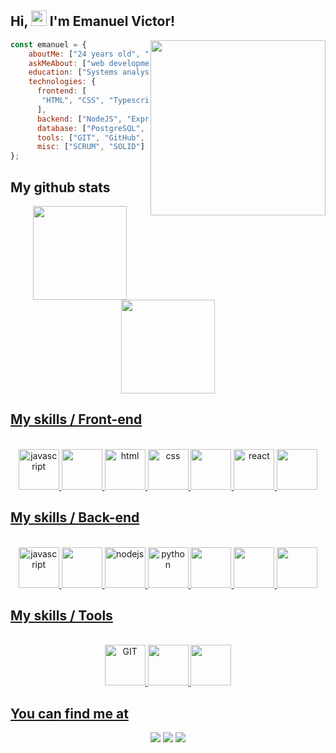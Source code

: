 
## Hi, <img src="https://media.giphy.com/media/hvRJCLFzcasrR4ia7z/giphy.gif" width="25px"> I'm Emanuel Victor!

<img align="right" src="https://i.ibb.co/Mctjcpf/Design-sem-nome-1.png" width="280" />

```javascript
const emanuel = {
    aboutMe: ["24 years old", "tech lover", "web developer", "music"],
    askMeAbout: ["web development", "tech", "music", "games", "UI/UX"],
    education: ["Systems analysis and development at the University of Fortaleza"],
    technologies: {
      frontend: [
       "HTML", "CSS", "Typescript", "ReactJS", "Vite", "Bootstrap", "Sass"
      ],
      backend: ["NodeJS", "Express"],
      database: ["PostgreSQL", "MySQL", "MongoDB"],
      tools: ["GIT", "GitHub", "GitLab", "Figma"],
      misc: ["SCRUM", "SOLID"]
};
```

## My github stats
<div align="center">
  <a href="https://github.com/Manelitu">
  <img height="150em" src="https://github-readme-stats.vercel.app/api?username=Manelitu&show_icons=true&theme=github_dark&include_all_commits=true&count_private=true"/>
  <img height="150em" src="https://github-readme-stats.vercel.app/api/top-langs/?username=Manelitu&layout=compact&langs_count=7&theme=github_dark"/>
</div>
 
 ## My skills / Front-end
 <p align="center">
    <br/>
    <img src="https://cdn.jsdelivr.net/gh/devicons/devicon/icons/javascript/javascript-original.svg" alt="javascript" width="65" height="65"/>
    <img src="https://cdn.jsdelivr.net/gh/devicons/devicon/icons/typescript/typescript-original.svg" width="65" height="65"/>
    <img src="https://cdn.jsdelivr.net/gh/devicons/devicon/icons/html5/html5-original.svg" alt="html" width="65" height="65"/>
    <img src="https://cdn.jsdelivr.net/gh/devicons/devicon/icons/css3/css3-original.svg" alt="css" width="65" height="65"/>
    <img src="https://cdn.jsdelivr.net/gh/devicons/devicon/icons/bootstrap/bootstrap-original.svg" width="65" height="65" />
    <img src="https://cdn.jsdelivr.net/gh/devicons/devicon/icons/react/react-original.svg" alt="react" width="65" height="65"/>
    <img src="https://cdn.jsdelivr.net/gh/devicons/devicon/icons/sass/sass-original.svg" width="65" height="65"/>
   <br/>
</p>

## My skills / Back-end
<p align="center">
  <br/>
  <img src="https://cdn.jsdelivr.net/gh/devicons/devicon/icons/javascript/javascript-original.svg" alt="javascript" width="65" height="65"/>
  <img src="https://cdn.jsdelivr.net/gh/devicons/devicon/icons/typescript/typescript-original.svg" width="65" height="65"/>
  <img src="https://www.vectorlogo.zone/logos/nodejs/nodejs-icon.svg" alt="nodejs" width="65" height="65"/>
  <img src="https://cdn.jsdelivr.net/gh/devicons/devicon/icons/python/python-original.svg" alt="python" width="65" height="65"/>
  <img src="https://cdn.jsdelivr.net/gh/devicons/devicon/icons/postgresql/postgresql-original.svg" width="65" height="65"/>
  <img src="https://cdn.jsdelivr.net/gh/devicons/devicon/icons/mongodb/mongodb-plain.svg" width="65" height="65"/>
  <img src="https://cdn.jsdelivr.net/gh/devicons/devicon/icons/mysql/mysql-original.svg" width="65" height="65"/>
</p>

## My skills / Tools
<p align="center">
  <br/>
  <img src="https://www.vectorlogo.zone/logos/git-scm/git-scm-icon.svg" alt="GIT" width="65" height="65"/>
  <img src="https://cdn.jsdelivr.net/gh/devicons/devicon/icons/figma/figma-original.svg" width="65" height="65"/>
  <img src="https://cdn.jsdelivr.net/gh/devicons/devicon/icons/vscode/vscode-original.svg" width="65" height="65"/>
</p>

## You can find me at
<div align="center"> 
  <a href="https://instagram.com/manelitu" target="_blank"><img src="https://img.shields.io/badge/-Instagram-%23E4405F?style=for-the-badge&logo=instagram&logoColor=white" target="_blank"></a>
  <a href = "mailto:emanuelwork1@gmail.com"><img src="https://img.shields.io/badge/-Gmail-%23333?style=for-the-badge&logo=gmail&logoColor=white" target="_blank"></a>
  <a href="https://www.linkedin.com/in/manelitu" target="_blank"><img src="https://img.shields.io/badge/-LinkedIn-%230077B5?style=for-the-badge&logo=linkedin&logoColor=white" target="_blank"></a> 
</div>
